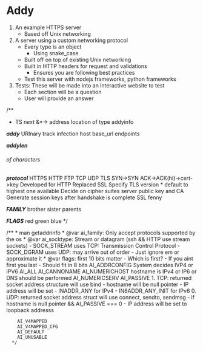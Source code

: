 # Addy
1. An example HTTPS server
	- Based off Unix networking
2. A server using a custom networking protocol
	- Every type is an object
		- Using snake_case
	- Built off on top of existing Unix networking
	- Built in HTTP headers for request and validations
		- Ensures you are following best practices
	- Test this server with nodejs frameworks, python frameworks
3. Tests: These will be made into an interactive website to test
	- Each section will be a question
	- User will provide an answer

/**
  * TS
  *next* 
  &*-> address location of type addyinfo

  ***addy***
  URInary track infection
  host
  base_url
  endpoints

  ***addylen***
  ###### of characters

  ***protocol***
  HTTPS
  HTTP
  FTP
  TCP
  UDP
  TLS 
  	SYN->SYN ACK->ACK(hi)->cert->key
	Developed for HTTP
	Replaced SSL
	Specify TLS version
	  * default to highest one available
	Decide on cipher suites
	server public key and CA 
	Generate session keys after handshake is complete
  SSL
  fenny


  ***FAMILY***
  brother
  sister
  parents

  ***FLAGS***
  red
  green
  blue
*/

/**
	  * man getaddrinfo 
	  * @var ai_family: Only accept protocols supported by the os
	  * @var ai_socktype: Stream or datagram (ssh && HTTP use stream sockets)
	   	- SOCK_STREAM uses TCP: Transmission Control Protocol
		- SOCK_DGRAM uses UDP: may arrive out of order
			- Just ignore em or approximate it
	  * @var flags: first 10 bits matter
	  	- Which is first?
		- If you aint first you last
		- Should fit in 8 bits
		AI_ADDRCONFIG System decides IVP4 or IPV6
		AI_ALL 
		AI_CANNONAME
		AI_NUMERICHOST hostname is IPv4 or IP6 or DNS should be performed
		AI_NUMERICSERV
		AI_PASSIVE 
			1. TCP: returned socket address structure will use bind
				- hostname will be null pointer
				- IP address will be set 
					- INADDR_ANY for IPv4
					- IN6ADDR_ANY_INIT for IPv6
			0. UDP: returned socket address struct will use connect, sendto, sendmsg
				- if hostname is null pointer && AI_PASSIVE === 0
					- IP address will be set to loopback addresss 

		AI_V4MAPPED
		AI_V4MAPPED_CFG
		AI_DEFAULT
		AI_UNUSABLE	
	  */
